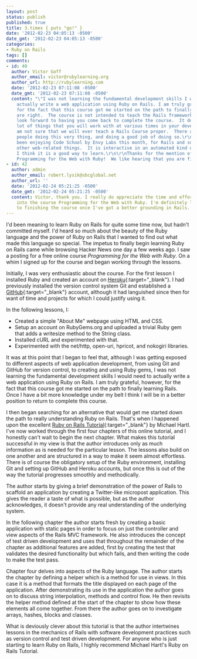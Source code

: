 ```yaml
---
layout: post
status: publish
published: true
title: 3.times { puts "go!" }
date: '2012-02-23 04:05:13 -0500'
date_gmt: '2012-02-23 04:05:13 -0500'
categories:
- Ruby on Rails
tags: []
comments:
- id: 40
  author: Victor Goff
  author_email: victor@rubylearning.org
  author_url: http://rubylearning.com
  date: '2012-02-23 07:11:08 -0500'
  date_gmt: '2012-02-23 07:11:08 -0500'
  content: "\"I was not learning the fundamental development skills I would need to
    actually write a web application using Ruby on Rails. I am truly grateful, however,
    for the fact that this course got me started on the path to finally learning Rails.\"\r\n\r\nYou
    are right.  The course is not intended to teach the Rails framework.  But I definitely
    look forward to having you come back to complete the course.  It does cover a
    lot of things that you will work with at various times in your development.\r\n\r\nI
    am not sure that we will ever teach a Rails Course proper.  There are a lot of
    people doing this very thing, and doing a good job of doing so.\r\n\r\nI have
    been enjoying Code School by Envy Labs this month, for Rails and some CSS and
    other web-related things.  It is interactive in an automated kind of way, and
    I think it is a good way to learn.\r\n\r\nThanks for the mention of the RubyLearning.com
    Programming for the Web with Ruby!  We like hearing that you are finding it useful!"
- id: 42
  author: admin
  author_email: robert.lysik@sbcglobal.net
  author_url: ''
  date: '2012-02-24 05:21:25 -0500'
  date_gmt: '2012-02-24 05:21:25 -0500'
  content: Victor, thank you. I really do appreciate the time and effort you've put
    into the course Programming for the Web with Ruby. I'm definitely looking forward
    to finishing the course once I've got a better grounding in Rails.
---
```

I'd been meaning to learn Ruby on Rails for quite some time now, but hadn't committed myself. I'd heard so much about the beauty of the Ruby language and the power of Ruby on Rails that I wanted to find out what made this language so special. The impetus to finally begin learning Ruby on Rails came while browsing Hacker News one day a few weeks ago. I saw a posting for a free online course *Programming for the Web with Ruby*. On a whim I signed up for the course and began working through the lessons.

Initially, I was very enthusiastic about the course. For the first lesson I installed Ruby and created an account on [Heroku](https://www.heroku.com/ "Heroku"){:target="_blank"}. I had previously installed the version control system Git and established a [GitHub](https://github.com/rmlysik "GitHub"){:target="_blank"} account, although it had languished since then for want of time and projects for which I could justify using it.

In the following lessons, I:

*   Created a simple "About Me" webpage using HTML and CSS.
*   Setup an account on RubyGems.org and uploaded a trivial Ruby gem that adds a writesize method to the String class.
*   Installed cURL and experimented with that.
*   Experimented with the net/http, open-uri, hpricot, and nokogiri libraries.

It was at this point that I began to feel that, although I was getting exposed to different aspects of web application development, from using Git and GitHub for version control, to creating and using Ruby gems, I was not learning the fundamental development skills I would need to actually write a web application using Ruby on Rails. I am truly grateful, however, for the fact that this course got me started on the path to finally learning Rails. Once I have a bit more knowledge under my belt I think I will be in a better position to return to complete this course.

I then began searching for an alternative that would get me started down the path to really understanding Ruby on Rails. That's when I happened upon the excellent [Ruby on Rails Tutorial](https://www.railstutorial.org/ "Ruby on Rails Tutorial"){:target="_blank"} by Michael Hartl. I've now worked through the first four chapters of this online tutorial, and I honestly can't wait to begin the next chapter. What makes this tutorial successful in my view is that the author introduces only as much information as is needed for the particular lesson. The lessons also build on one another and are structured in a way to make it seem almost effortless. There is of course the obligatory setup of the Ruby environment, installing Git and setting up GitHub and Heroku accounts, but once this is out of the way the tutorial progresses smoothly and methodically.

The author starts by giving a brief demonstration of the power of Rails to scaffold an application by creating a Twitter-like micropost application. This gives the reader a taste of what is possible, but as the author acknowledges, it doesn't provide any real understanding of the underlying system.

In the following chapter the author starts fresh by creating a basic application with static pages in order to focus on just the controller and view aspects of the Rails MVC framework. He also introduces the concept of test driven development and uses that throughout the remainder of the chapter as additional features are added, first by creating the test that validates the desired functionality but which fails, and then writing the code to make the test pass.

Chapter four delves into aspects of the Ruby language. The author starts the chapter by defining a helper which is a method for use in views. In this case it is a method that formats the title displayed on each page of the application. After demonstrating its use in the application the author goes on to discuss string interpolation, methods and control flow. He then revisits the helper method defined at the start of the chapter to show how these elements all come together. From there the author goes on to investigate arrays, hashes, blocks and classes.

What is deviously clever about this tutorial is that the author intertwines lessons in the mechanics of Rails with software development practices such as version control and test driven development. For anyone who is just starting to learn Ruby on Rails, I highly recommend Michael Hartl's Ruby on Rails Tutorial.
